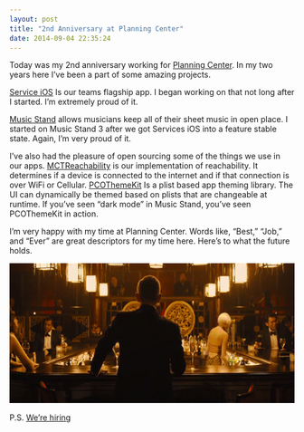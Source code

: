 ```yaml
---
layout: post
title: "2nd Anniversary at Planning Center"
date: 2014-09-04 22:35:24
---
```


Today was my 2nd anniversary working for [Planning Center][1].  In my two years here I’ve been a part of some amazing projects.

[Service iOS][2] Is our teams flagship app.  I began working on that not long after I started.  I’m extremely proud of it.

[Music Stand][3] allows musicians keep all of their sheet music in open place.  I started on Music Stand 3 after we got Services iOS into a feature stable state.  Again, I’m very proud of it.

I’ve also had the pleasure of open sourcing some of the things we use in our apps.  [MCTReachability][4] is our implementation of reachability.  It determines if a device is connected to the internet and if that connection is over WiFi or Cellular.  [PCOThemeKit][5] Is a plist based app theming library.  The UI can dynamically be themed based on plists that are changeable at runtime.  If you’ve seen “dark mode” in Music Stand, you’ve seen PCOThemeKit in action.

I’m very happy with my time at Planning Center.  Words like, “Best,” “Job,” and “Ever” are great descriptors for my time here.  Here’s to what the future holds.

![Bond Salute](/images/posts/bond-cheers.gif)

P.S.  [We’re hiring][6]

[1]: http://get.planningcenteronline.com
[2]: http://appstore.com/planningcenterservices
[3]: http://appstore.com/planningcentermusicstand
[4]: https://github.com/ministrycentered/MCTReachability
[5]: https://github.com/ministrycentered/PCOThemeKit
[6]: http://get.planningcenteronline.com/careers/